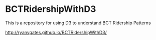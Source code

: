 # BCTRidershipWithD3
This is a repository for using D3 to understand BCT Ridership Patterns

http://ryanvgates.github.io/BCTRidershipWithD3/
